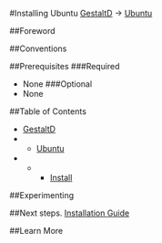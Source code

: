 #Installing Ubuntu
[GestaltD](../README.md) → [Ubuntu](./README.md)

##Foreword

##Conventions

##Prerequisites
###Required
* None
###Optional
* None

##Table of Contents
* [GestaltD](/README.md)
* * [Ubuntu](./README.md)
* * * [Install](./install.md) 

##Experimenting

##Next steps.
    [Installation Guide](./install.md)

##Learn More

